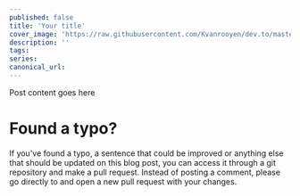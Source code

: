 ```yaml
---
published: false
title: 'Your title'
cover_image: 'https://raw.githubusercontent.com/Kvanrooyen/dev.to/master/blog-posts/NAME-OF-YOUR-BLOG-POST/assets/your-asset.png'
description: ''
tags:
series:
canonical_url:
---
```


Post content goes here

# Found a typo?

If you've found a typo, a sentence that could be improved or anything else that should be updated on this blog post, you can access it through a git repository and make a pull request. Instead of posting a comment, please go directly to <REPO  URL> and open a new pull request with your changes.
